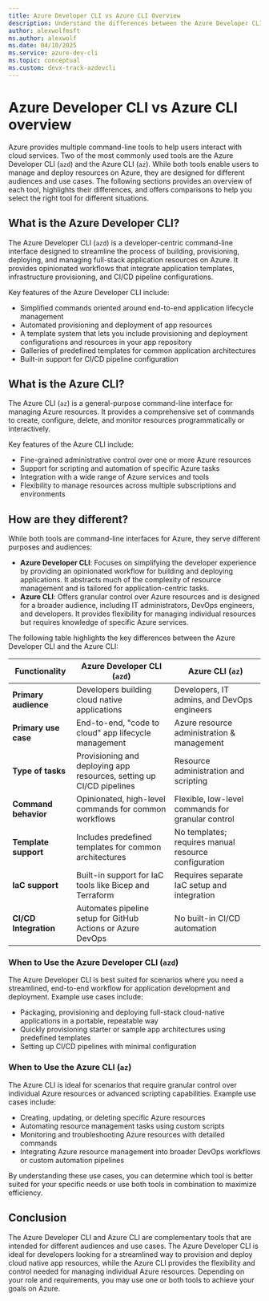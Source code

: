 ```yaml
---
title: Azure Developer CLI vs Azure CLI Overview
description: Understand the differences between the Azure Developer CLI and the Azure CLI
author: alexwolfmsft
ms.author: alexwolf
ms.date: 04/10/2025
ms.service: azure-dev-cli
ms.topic: conceptual
ms.custom: devx-track-azdevcli
---
```


# Azure Developer CLI vs Azure CLI overview

Azure provides multiple command-line tools to help users interact with cloud services. Two of the most commonly used tools are the Azure Developer CLI (`azd`) and the Azure CLI (`az`). While both tools enable users to manage and deploy resources on Azure, they are designed for different audiences and use cases. The following sections provides an overview of each tool, highlights their differences, and offers comparisons to help you select the right tool for different situations.

## What is the Azure Developer CLI?

The Azure Developer CLI (`azd`) is a developer-centric command-line interface designed to streamline the process of building, provisioning, deploying, and managing full-stack application resources on Azure. It provides opinionated workflows that integrate application templates, infrastructure provisioning, and CI/CD pipeline configurations.

Key features of the Azure Developer CLI include:

- Simplified commands oriented around end-to-end application lifecycle management
- Automated provisioning and deployment of app resources
- A template system that lets you include provisioning and deployment configurations and resources in your app repository
- Galleries of predefined templates for common application architectures
- Built-in support for CI/CD pipeline configuration

## What is the Azure CLI?

The Azure CLI (`az`) is a general-purpose command-line interface for managing Azure resources. It provides a comprehensive set of commands to create, configure, delete, and monitor resources programmatically or interactively.

Key features of the Azure CLI include:

- Fine-grained administrative control over one or more Azure resources
- Support for scripting and automation of specific Azure tasks
- Integration with a wide range of Azure services and tools
- Flexibility to manage resources across multiple subscriptions and environments

## How are they different?

While both tools are command-line interfaces for Azure, they serve different purposes and audiences:

- **Azure Developer CLI**: Focuses on simplifying the developer experience by providing an opinionated workflow for building and deploying applications. It abstracts much of the complexity of resource management and is tailored for application-centric tasks.
- **Azure CLI**: Offers granular control over Azure resources and is designed for a broader audience, including IT administrators, DevOps engineers, and developers. It provides flexibility for managing individual resources but requires knowledge of specific Azure services.

The following table highlights the key differences between the Azure Developer CLI and the Azure CLI:

| Functionality         | Azure Developer CLI (`azd`)                              | Azure CLI (`az`)                                    |
|-------------------------|---------------------------------------------------------|----------------------------------------------------|
| **Primary audience**   | Developers building cloud native applications       | Developers, IT admins, and DevOps engineers        |
| **Primary use case**    | End-to-end, "code to cloud" app lifecycle management        | Azure resource administration & management  |
| **Type of tasks**       | Provisioning and deploying app resources, setting up CI/CD pipelines  | Resource administration and scripting |
| **Command behavior**    | Opinionated, high-level commands for common workflows   | Flexible, low-level commands for granular control  |
| **Template support**     | Includes predefined templates for common architectures | No templates; requires manual resource configuration |
| **IaC support** | Built-in support for IaC tools like Bicep and Terraform | Requires separate IaC setup and integration        |
| **CI/CD Integration**   | Automates pipeline setup for GitHub Actions or Azure DevOps | No built-in CI/CD automation                       |

### When to Use the Azure Developer CLI (`azd`)

The Azure Developer CLI is best suited for scenarios where you need a streamlined, end-to-end workflow for application development and deployment. Example use cases include:

- Packaging, provisioning and deploying full-stack cloud-native applications in a portable, repeatable way
- Quickly provisioning starter or sample app architectures using predefined templates
- Setting up CI/CD pipelines with minimal configuration

### When to Use the Azure CLI (`az`)

The Azure CLI is ideal for scenarios that require granular control over individual Azure resources or advanced scripting capabilities. Example use cases include:

- Creating, updating, or deleting specific Azure resources
- Automating resource management tasks using custom scripts
- Monitoring and troubleshooting Azure resources with detailed commands
- Integrating Azure resource management into broader DevOps workflows or custom automation pipelines

By understanding these use cases, you can determine which tool is better suited for your specific needs or use both tools in combination to maximize efficiency.

## Conclusion

The Azure Developer CLI and Azure CLI are complementary tools that are intended for different audiences and use cases. The Azure Developer CLI is ideal for developers looking for a streamlined way to provision and deploy cloud native app resources, while the Azure CLI provides the flexibility and control needed for managing individual Azure resources. Depending on your role and requirements, you may use one or both tools to achieve your goals on Azure.
